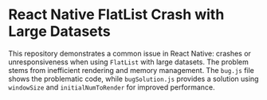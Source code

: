 # React Native FlatList Crash with Large Datasets

This repository demonstrates a common issue in React Native: crashes or unresponsiveness when using `FlatList` with large datasets. The problem stems from inefficient rendering and memory management.  The `bug.js` file shows the problematic code, while `bugSolution.js` provides a solution using `windowSize` and `initialNumToRender` for improved performance.